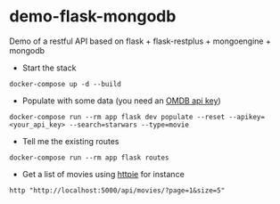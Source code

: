 # demo-flask-mongodb

Demo of a restful API based on flask + flask-restplus + mongoengine + mongodb

- Start the stack
```
docker-compose up -d --build
``` 

- Populate with some data
(you need an [OMDB api key](https://www.omdbapi.com/apikey.aspx))
``` 
docker-compose run --rm app flask dev populate --reset --apikey=<your_api_key> --search=starwars --type=movie
``` 

- Tell me the existing routes
```
docker-compose run --rm app flask routes
``` 

- Get a list of movies using [httpie](https://httpie.org/) for instance
```
http "http://localhost:5000/api/movies/?page=1&size=5"
```
